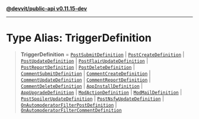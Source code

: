 [**@devvit/public-api v0.11.15-dev**](../README.md)

---

# Type Alias: TriggerDefinition

> **TriggerDefinition** = [`PostSubmitDefinition`](PostSubmitDefinition.md) \| [`PostCreateDefinition`](PostCreateDefinition.md) \| [`PostUpdateDefinition`](PostUpdateDefinition.md) \| [`PostFlairUpdateDefinition`](PostFlairUpdateDefinition.md) \| [`PostReportDefinition`](PostReportDefinition.md) \| [`PostDeleteDefinition`](PostDeleteDefinition.md) \| [`CommentSubmitDefinition`](CommentSubmitDefinition.md) \| [`CommentCreateDefinition`](CommentCreateDefinition.md) \| [`CommentUpdateDefinition`](CommentUpdateDefinition.md) \| [`CommentReportDefinition`](CommentReportDefinition.md) \| [`CommentDeleteDefinition`](CommentDeleteDefinition.md) \| [`AppInstallDefinition`](AppInstallDefinition.md) \| [`AppUpgradeDefinition`](AppUpgradeDefinition.md) \| [`ModActionDefinition`](ModActionDefinition.md) \| [`ModMailDefinition`](ModMailDefinition.md) \| [`PostSpoilerUpdateDefinition`](PostSpoilerUpdateDefinition.md) \| [`PostNsfwUpdateDefinition`](PostNsfwUpdateDefinition.md) \| [`OnAutomoderatorFilterPostDefinition`](OnAutomoderatorFilterPostDefinition.md) \| [`OnAutomoderatorFilterCommentDefinition`](OnAutomoderatorFilterCommentDefinition.md)
